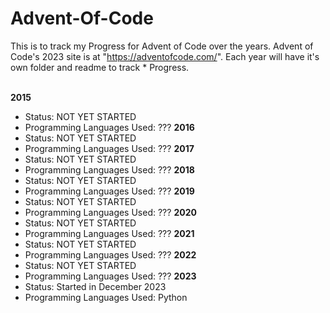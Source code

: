 # Advent-Of-Code

This is to track my Progress for Advent of Code over the years. Advent of Code's 2023 site is at "https://adventofcode.com/". Each year will have it's own folder and readme to track * Progress.<br><br>

**2015**
* Status: NOT YET STARTED
* Programming Languages Used: ???
**2016**
* Status: NOT YET STARTED
* Programming Languages Used: ???
**2017**
* Status: NOT YET STARTED
* Programming Languages Used: ???
**2018**
* Status: NOT YET STARTED
* Programming Languages Used: ???
**2019**
* Status: NOT YET STARTED
* Programming Languages Used: ???
**2020**
* Status: NOT YET STARTED
* Programming Languages Used: ???
**2021**
* Status: NOT YET STARTED
* Programming Languages Used: ???
**2022**
* Status: NOT YET STARTED
* Programming Languages Used: ???
**2023**
* Status: Started in December 2023
* Programming Languages Used: Python